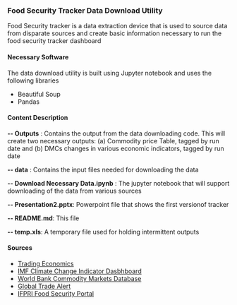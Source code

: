 ### Food Security Tracker Data Download Utility

Food Security tracker is a data extraction device that is used to source data from disparate sources and create basic information necessary to run the food security tracker dashboard

#### Necessary Software
The data download utility is built using Jupyter notebook and uses the following libraries
* Beautiful Soup
* Pandas

#### Content Description
**-- Outputs** : Contains the output from the data downloading code. This will create two necessary outputs: (a) Commodity price Table, tagged by run date and (b) DMCs changes in various economic indicators, tagged by run date

**-- data** : Contains the input files needed for downloading the data

**-- Download Necessary Data.ipynb** : The jupyter notebook that will support downloading of the data from various sources

**-- Presentation2.pptx**: Powerpoint file that shows the first versionof tracker

**-- README.md**: This file

**-- temp.xls**: A temporary file used for holding intermittent outputs

#### Sources
* [Trading Economics]
* [IMF Climate Change Indicator Dasbhboard]
* [World Bank Commodity Markets Database]
* [Global Trade Alert]
* [IFPRI Food Security Portal]


[Trading Economics]: http://www.tradingeconomics.com
[IMF Climate Change Indicator Dasbhboard]: https://climatedata.imf.org/
[World Bank Commodity Markets Database]: https://www.worldbank.org/en/research/commodity-markets
[Global Trade Alert]: hhttps://www.globaltradealert.org
[IFPRI Food Security Portal]: https://www.foodsecurityportal.org/
